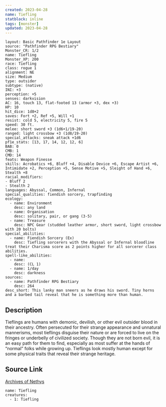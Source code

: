 ```yaml
---
created: 2023-04-28
name: Tiefling
statblock: inline
tags: [monster]
updated: 2023-04-28
---
```

```statblock
layout: Basic Pathfinder 1e Layout
source: "Pathfinder RPG Bestiary"
Monster_CR: 1/2
name: Tiefling
Monster_XP: 200
race: Tiefling
class: rogue 1
alignment: NE
size: Medium
type: outsider
subtype: (native)
INI: +3
perception: +5
senses: darkvision
AC: 16, touch 13, flat-footed 13 (armor +3, dex +3)
HP: 10
hit_dice: 1d8+2
saves: Fort +2, Ref +5, Will +1
resist: cold 5, electricity 5, fire 5
speed: 30 ft.
melee: short sword +3 (1d6+1/19-20)
ranged: light crossbow +3 (1d8/19-20)
special_attacks: sneak attack +1d6
pf1e_stats: [13, 17, 14, 12, 12, 6]
BAB: 0
CMB: 1
CMD: 14
feats: Weapon Finesse
skills: Acrobatics +6, Bluff +4, Disable Device +6, Escape Artist +6, Intimidate +2, Perception +5, Sense Motive +5, Sleight of Hand +6, Stealth +8
racial_modifiers:
- Bluff 2
- Stealth 2
languages: Abyssal, Common, Infernal
special_qualities: fiendish sorcery, trapfinding
ecology:
  - name: Environment
    desc: any land
  - name: Organisation
    desc: solitary, pair, or gang (3-5)
  - name: Treasure
    desc: NPC Gear (studded leather armor, short sword, light crossbow with 20 bolts)
special_abilities:
  - name: Fiendish Sorcery (Ex)
    desc: Tiefling sorcerers with the Abyssal or Infernal bloodline treat their Charisma score as 2 points higher for all sorcerer class abilities.
spell-like_abilities:
  - name:
    desc: (CL 1)
  - name: 1/day
    desc: darkness
sources:
  - name: Pathfinder RPG Bestiary
    desc: 264
desc_short: This lanky man sneers as he draws his sword. Tiny horns and a barbed tail reveal that he is something more than human.
```
## Description
Tieflings are humans with demonic, devilish, or other evil outsider blood in their ancestry. Often persecuted for their strange appearance and unnatural mannerisms, most tieflings disguise their nature or are forced to live on the fringes or underbelly of civilized society. Though they are not born evil, it is an easy path for them to find, especially as most suffer at the hands of “normal” folks while growing up. Tieflings look mostly human except for some physical traits that reveal their strange heritage.
## Source Link
[Archives of Nethys](https://aonprd.com/MonsterDisplay.aspx?ItemName=Tiefling)
```encounter-table
name: Tiefling
creatures:
  - 1: Tiefling
```
